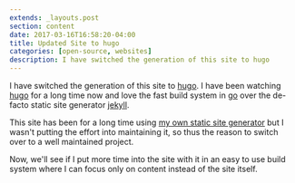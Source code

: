 ```yaml
---
extends: _layouts.post
section: content
date: 2017-03-16T16:58:20-04:00
title: Updated Site to hugo
categories: [open-source, websites]
description: I have switched the generation of this site to hugo
---
```


I have switched the generation of this site to [hugo](https://gohugo.io/).
I have been watching [hugo](https://gohugo.io/) for a long time now and love the fast build system in [go](https://golang.org/) over the de-facto static site generator [jekyll](https://jekyllrb.com/).

This site has been for a long time using [my own static site generator](/blog/source-code-released.html) but I wasn't putting the effort into maintaining it, so thus the reason to switch over to a well maintained project.

Now, we'll see if I put more time into the site with it in an easy to use build system where I can focus only on content instead of the site itself.
